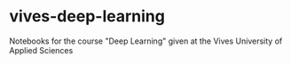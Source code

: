 # vives-deep-learning
Notebooks for the course "Deep Learning" given at the Vives University of Applied Sciences
